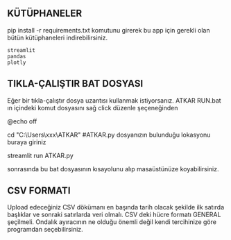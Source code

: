 KÜTÜPHANELER
-------------------------------------------------------------

pip install -r requirements.txt komutunu girerek bu app için gerekli olan bütün kütüphaneleri indirebilirsiniz.

    streamlit
    pandas
    plotly


TIKLA-ÇALIŞTIR BAT DOSYASI
-------------------------------------------------------------
Eğer bir tıkla-çalıştır dosya uzantısı kullanmak istiyorsanız.
ATKAR RUN.bat ın içindeki komut dosyasını sağ click düzenle şeçeneğinden 

@echo off

cd "C:\Users\xxx\ATKAR" #ATKAR.py dosyanızın bulunduğu lokasyonu buraya giriniz

streamlit run ATKAR.py

sonrasında bu bat dosyasının kısayolunu alıp masaüstünüze koyabilirsiniz.

CSV FORMATI
-------------------------------------------------------------
Upload edeceğiniz CSV dökümanı en başında tarih olacak şekilde ilk satırda başlıklar ve sonraki satırlarda veri olmalı. CSV deki hücre formatı GENERAL şeçilmeli.
Ondalık ayıracının ne olduğu önemli değil kendi tercihinize göre programdan seçebilirsiniz.
